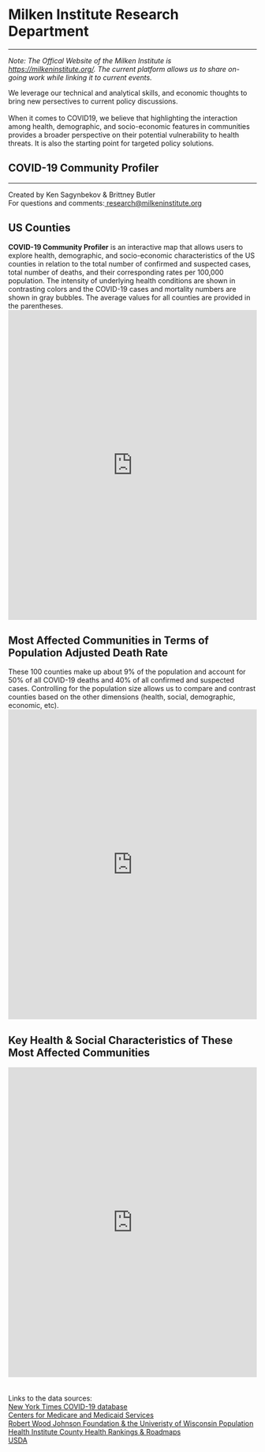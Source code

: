 <br><br>
<H1><b>Milken Institute Research Department </b></H1><Hr>
<i>Note: The Offical Website of the Milken Institute is <a href="https://milkeninstitute.org" target="_blank">https://milkeninstitute.org/</a>.  The current platform allows us to share on-going work while linking it to current events.</i>

We leverage our technical and analytical skills, and economic thoughts to bring new persectives to current policy discussions.<br><br>
When it comes to COVID19, we believe that highlighting the interaction among health, demographic, and socio-economic features in communities provides a broader perspective on their potential vulnerability to health threats. It is also the starting point for targeted policy solutions. <Br>
  
<H2><b> COVID-19 Community Profiler</b> </H2> <Hr>
Created by Ken Sagynbekov & Brittney Butler <br> 
For questions and comments:<a href="mailto:research@milkeninstitute.org"> research@milkeninstitute.org </a><br> 
  
<H2>US Counties </H2>
<b>COVID-19 Community Profiler</b> is an interactive map that allows users to explore health, demographic, and socio-economic characteristics of the US counties in relation to the total number of confirmed and suspected cases, total number of deaths, and their corresponding rates per 100,000 population. The intensity of underlying health conditions are shown in contrasting colors and the COVID-19 cases and mortality numbers are shown in gray bubbles. The average values for all counties are provided in the parentheses. 

<center><iframe src="https://public.tableau.com/views/COVID-19CommunityProfile/Map?:display_count=y&publish=yes&:origin=viz_share_link" width="100%" height="627" frameborder="0"></iframe></center>


<H2>Most Affected Communities in Terms of Population Adjusted Death Rate </H2>
These 100 counties make up about 9% of the population and account for 50% of all COVID-19 deaths and 40% of all confirmed and suspected cases. Controlling for the population size allows us to compare and contrast counties based on the other dimensions (health, social, demographic, economic, etc).

<center><iframe src="https://public.tableau.com/views/100AffectedCounties/Map?:retry=yes&:display_count=y&:origin=viz_share_link" width="100%" height="627" frameborder="0"></iframe></center>


<H2>Key Health & Social Characteristics of These Most Affected Communities </H2>
<center><iframe src="https://public.tableau.com/views/Table_15894891188610/Table?:display_count=y&publish=yes&:origin=viz_share_link" width="100%" height="627" frameborder="0"></iframe></center>

<br>
<br>
<Bh>
Links to the data sources:<br>
<a href="https://www.nytimes.com/interactive/2020/us/coronavirus-us-cases.html" target="_blank">New York Times COVID-19 database</a><br>
<a href="https://www.cms.gov/Research-Statistics-Data-and-Systems/Statistics-Trends-and-Reports/Chronic-Conditions/CC_Main" target="_blank"> Centers for Medicare and Medicaid Services</a> <Br>
<a href= "https://www.countyhealthrankings.org/explore-health-rankings/rankings-data-documentation" target="_blank"> Robert Wood Johnson Foundation & the Univeristy of Wisconsin Population Health Institute County Health Rankings & Roadmaps</a> <Br>
 <a href=" https://www.ers.usda.gov/data-products/county-level-data-sets/" target="_blank"> USDA </a> <Br>


